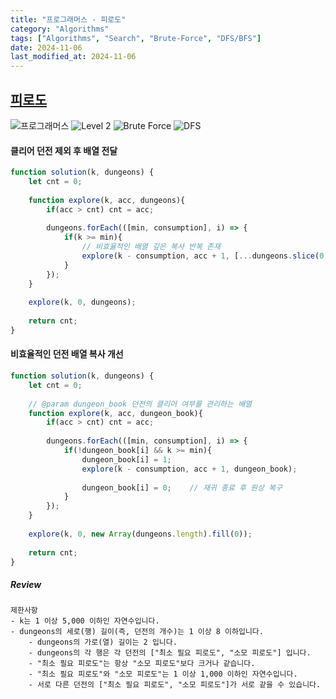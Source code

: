 ```yaml
---
title: "프로그래머스 - 피로도"
category: "Algorithms"
tags: ["Algorithms", "Search", "Brute-Force", "DFS/BFS"]
date: 2024-11-06
last_modified_at: 2024-11-06
---
```


## [피로도](https://school.programmers.co.kr/learn/courses/30/lessons/87946)

<img src="https://img.shields.io/badge/-프로그래머스-1e2a3c" alt="프로그래머스"/> <img src="https://img.shields.io/badge/-Level 2-green" alt="Level 2"/> <img src="https://img.shields.io/badge/-Brute Force-midnightblue" alt="Brute Force"/> <img src="https://img.shields.io/badge/-DFS-crimson" alt="DFS"/> 

#### 클리어 던전 제외 후 배열 전달

```js
function solution(k, dungeons) {    
    let cnt = 0; 
    
    function explore(k, acc, dungeons){
        if(acc > cnt) cnt = acc;
        
        dungeons.forEach(([min, consumption], i) => {
            if(k >= min){
                // 비효율적인 배열 깊은 복사 반복 존재 
                explore(k - consumption, acc + 1, [...dungeons.slice(0, i), ...dungeons.slice(i+1)]);
            }
        });
    }
    
    explore(k, 0, dungeons);
    
    return cnt;
}
```

#### 비효율적인 던전 배열 복사 개선
```js
function solution(k, dungeons) {    
    let cnt = 0; 
    
    // @param dungeon_book 던전의 클리어 여부를 관리하는 배열
    function explore(k, acc, dungeon_book){
        if(acc > cnt) cnt = acc;
        
        dungeons.forEach(([min, consumption], i) => {
            if(!dungeon_book[i] && k >= min){
                dungeon_book[i] = 1;
                explore(k - consumption, acc + 1, dungeon_book);
                
                dungeon_book[i] = 0;    // 재귀 종료 후 원상 복구
            }
        });
    }
    
    explore(k, 0, new Array(dungeons.length).fill(0));
    
    return cnt;
}
```

##### Review 

```
제한사항
- k는 1 이상 5,000 이하인 자연수입니다.
- dungeons의 세로(행) 길이(즉, 던전의 개수)는 1 이상 8 이하입니다.
    - dungeons의 가로(열) 길이는 2 입니다.
    - dungeons의 각 행은 각 던전의 ["최소 필요 피로도", "소모 피로도"] 입니다.
    - "최소 필요 피로도"는 항상 "소모 피로도"보다 크거나 같습니다.
    - "최소 필요 피로도"와 "소모 피로도"는 1 이상 1,000 이하인 자연수입니다.
    - 서로 다른 던전의 ["최소 필요 피로도", "소모 피로도"]가 서로 같을 수 있습니다.
```
